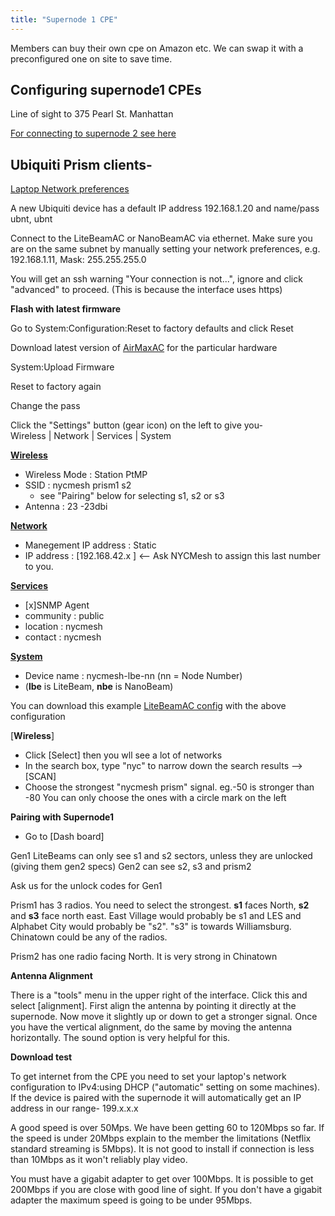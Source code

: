 ```yaml
---
title: "Supernode 1 CPE"
---
```


Members can buy their own cpe on Amazon etc. We can swap it with a preconfigured one on site to save time.

## Configuring supernode1 CPEs

Line of sight to 375 Pearl St. Manhattan

[For connecting to supernode 2 see here](../cpe2)

## Ubiquiti Prism clients-

[Laptop Network preferences](./litebeam/netprefs.png)

A new Ubiquiti device has a default IP address 192.168.1.20 and name/pass ubnt, ubnt

Connect to the LiteBeamAC or NanoBeamAC via ethernet. Make sure you are on the same subnet by manually setting your network preferences, e.g. 192.168.1.11, Mask: 255.255.255.0

You will get an ssh warning "Your connection is not...", ignore and click "advanced" to proceed. (This is because the interface uses https)

**Flash with latest firmware**

Go to System:Configuration:Reset to factory defaults and click Reset

Download latest version of [AirMaxAC](https://www.ubnt.com/download/airmax-ac) for the particular hardware

System:Upload Firmware

Reset to factory again

Change the pass

Click the "Settings" button (gear icon) on the left to give you-  
Wireless \| Network \| Services \| System

[**Wireless**](./litebeam/wireless.png)

*   Wireless Mode : Station PtMP
*   SSID : nycmesh prism1 s2  
     - see "Pairing" below for selecting s1, s2 or s3
*   Antenna : 23 -23dbi  


[**Network**](./litebeam/network.png)

*   Manegement IP address : Static
*   IP address : [192.168.42.x ] <-- Ask NYCMesh to assign this last number to you.
                      

[**Services**](./litebeam/services.png)

*   [x]SNMP Agent
*   community : public 
*   location : nycmesh
*   contact : nycmesh  


[**System**](./litebeam/system.png)

*   Device name : nycmesh-lbe-nn (nn = Node Number) 
*   (**lbe** is LiteBeam, **nbe** is NanoBeam)

You can download this example [LiteBeamAC config](./litebeam/WA-F09FC242795C.cfg) with the above configuration

[**Wireless**] 

*   Click [Select] then you wll see a lot of networks
*   In the search box, type "nyc" to narrow down the search results --> [SCAN]
*   Choose the strongest "nycmesh prism" signal.  eg.-50 is stronger than -80
    You can only choose the ones with a circle mark on the left        


**Pairing with Supernode1**

* Go to [Dash board] 

Gen1 LiteBeams can only see s1 and s2 sectors, unless they are unlocked (giving them gen2 specs)
Gen2 can see s2, s3 and prism2

Ask us for the unlock codes for Gen1

Prism1 has 3 radios. You need to select the strongest. **s1** faces North, **s2** and **s3** face north east. East Village would probably be s1 and LES and Alphabet City would probably be "s2". "s3" is towards Williamsburg. Chinatown could be any of the radios.

Prism2 has one radio facing North. It is very strong in Chinatown

**Antenna Alignment**

There is a "tools" menu in the upper right of the interface. Click this and select [alignment]. First align the antenna by pointing it directly at the supernode. Now move it slightly up or down to get a stronger signal. Once you have the vertical alignment, do the same by moving the antenna horizontally. The sound option is very helpful for this.

**Download test**

To get internet from the CPE you need to set your laptop's network configuration to IPv4:using DHCP ("automatic" setting on some machines). If the device is paired with the supernode it will automatically get an IP address in our range- 199.x.x.x

A good speed is over 50Mps. We have been getting 60 to 120Mbps so far. If the speed is under 20Mbps explain to the member the limitations (Netflix standard streaming is 5Mbps). It is not good to install if connection is less than 10Mbps as it won't reliably play video.

You must have a gigabit adapter to get over 100Mbps. It is possible to get 200Mbps if you are close with good line of sight. If you don't have a gigabit adapter the maximum speed is going to be under 95Mbps.
